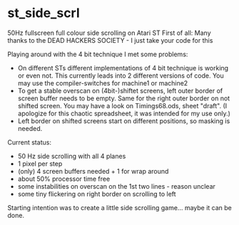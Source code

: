 # st_side_scrl
50Hz fullscreen full colour side scrolling on Atari ST
First of all: Many thanks to the DEAD HACKERS SOCIETY - I just take your code for this

Playing around with the 4 bit technique I met some problems:
- On different STs different implementations of 4 bit technique is working or even not. This currently leads into 2 different  versions of code. You may use the compiler-switches for machine1 or machine2
- To get a stable overscan on (4bit-)shiftet screens, left outer border of screen buffer needs to be empty. Same for the right outer border on not shifted screen. You may have a look on Timings68.ods, sheet "draft". (I apologize for this chaotic spreadsheet, it was intended for my use only.)
- Left border on shifted screens start on different positions, so masking is needed.

Current status:
- 50 Hz side scrolling with all 4 planes 
- 1 pixel per step
- (only) 4 screen buffers needed + 1 for wrap around
- about 50% processor time free
- some instabilities on overscan on the 1st two lines - reason unclear
- some tiny flickering on right border on scrolling to left

Starting intention was to create a little side scrolling game... maybe it can be done.
